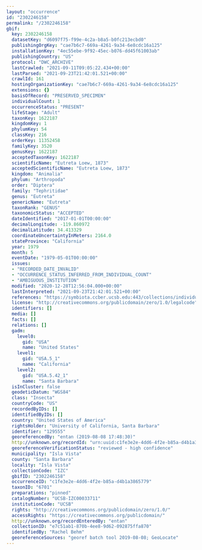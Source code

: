 ```yaml
---
layout: "occurrence"
id: "2302246158"
permalink: "/2302246158"
gbif:
  key: 2302246158
  datasetKey: "d6097f75-f99e-4c2a-b8a5-b0fc213ecbd0"
  publishingOrgKey: "cae7b6c7-669a-4261-9a34-6e8cdc16a125"
  installationKey: "4ec55ebe-9f92-45ec-b076-dd45f61003ab"
  publishingCountry: "US"
  protocol: "DWC_ARCHIVE"
  lastCrawled: "2021-09-11T09:05:22.434+00:00"
  lastParsed: "2021-09-23T21:42:01.521+00:00"
  crawlId: 161
  hostingOrganizationKey: "cae7b6c7-669a-4261-9a34-6e8cdc16a125"
  extensions: {}
  basisOfRecord: "PRESERVED_SPECIMEN"
  individualCount: 1
  occurrenceStatus: "PRESENT"
  lifeStage: "Adult"
  taxonKey: 1622187
  kingdomKey: 1
  phylumKey: 54
  classKey: 216
  orderKey: 11352458
  familyKey: 3520
  genusKey: 1622187
  acceptedTaxonKey: 1622187
  scientificName: "Eutreta Loew, 1873"
  acceptedScientificName: "Eutreta Loew, 1873"
  kingdom: "Animalia"
  phylum: "Arthropoda"
  order: "Diptera"
  family: "Tephritidae"
  genus: "Eutreta"
  genericName: "Eutreta"
  taxonRank: "GENUS"
  taxonomicStatus: "ACCEPTED"
  dateIdentified: "2017-01-01T00:00:00"
  decimalLongitude: -119.860972
  decimalLatitude: 34.413329
  coordinateUncertaintyInMeters: 2164.0
  stateProvince: "California"
  year: 1979
  month: 5
  eventDate: "1979-05-01T00:00:00"
  issues:
  - "RECORDED_DATE_INVALID"
  - "OCCURRENCE_STATUS_INFERRED_FROM_INDIVIDUAL_COUNT"
  - "AMBIGUOUS_INSTITUTION"
  modified: "2020-12-28T12:56:04.000+00:00"
  lastInterpreted: "2021-09-23T21:42:01.521+00:00"
  references: "https://symbiota.ccber.ucsb.edu:443/collections/individual/index.php?occid=129555"
  license: "http://creativecommons.org/publicdomain/zero/1.0/legalcode"
  identifiers: []
  media: []
  facts: []
  relations: []
  gadm:
    level0:
      gid: "USA"
      name: "United States"
    level1:
      gid: "USA.5_1"
      name: "California"
    level2:
      gid: "USA.5.42_1"
      name: "Santa Barbara"
  isInCluster: false
  geodeticDatum: "WGS84"
  class: "Insecta"
  countryCode: "US"
  recordedByIDs: []
  identifiedByIDs: []
  country: "United States of America"
  rightsHolder: "University of California, Santa Barbara"
  identifier: "129555"
  georeferencedBy: "entan (2019-08-08 17:48:30)"
  http://unknown.org/recordId: "urn:uuid:c1fe3e2e-4dd6-4f2e-b85a-d4b1a3865779"
  georeferenceVerificationStatus: "reviewed - high confidence"
  municipality: "Isla Vista"
  county: "Santa Barbara"
  locality: "Isla Vista"
  collectionCode: "IZC"
  gbifID: "2302246158"
  occurrenceID: "c1fe3e2e-4dd6-4f2e-b85a-d4b1a3865779"
  taxonID: "6701"
  preparations: "pinned"
  catalogNumber: "UCSB-IZC00033711"
  institutionCode: "UCSB"
  rights: "http://creativecommons.org/publicdomain/zero/1.0/"
  accessRights: "https://creativecommons.org/publicdomain/"
  http://unknown.org/recordEnteredBy: "entan"
  collectionID: "e7c51ab1-870b-4ee8-9d62-092875ffa870"
  identifiedBy: "Rachel Behm"
  georeferenceSources: "georef batch tool 2019-08-08; GeoLocate"
---
```


